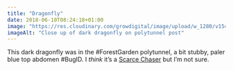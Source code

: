 ```yaml
---
title: "Dragonfly"
date: 2018-06-10T08:24:18+01:00
image: "https://res.cloudinary.com/growdigital/image/upload/w_1280/v1544219402/dragonfly-28824835518.jpg"
imageAlt: "Close up of dark dragonfly on polytunnel post"
---
```


This dark dragonfly was in the #ForestGarden polytunnel, a bit stubby, paler blue top abdomen #BugID. I _think_ it’s a [Scarce Chaser](https://www.british-dragonflies.org.uk/species/scarce-chaser) but I’m not sure.
